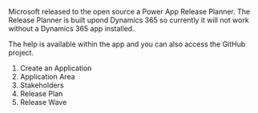 Microsoft released to the open source a Power App Release Planner. The Release Planner is built upond Dynamics 365 so currently it will not work without a Dynamics 365 app installed. 

The help is available within the app and you can also access the GitHub project. 

1) Create an Application
2) Application Area
3) Stakeholders
4) Release Plan
5) Release Wave
